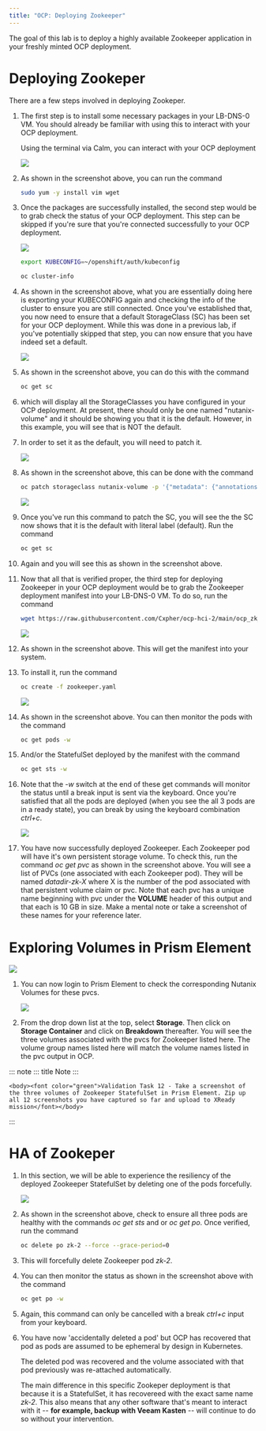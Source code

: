 ```yaml
---
title: "OCP: Deploying Zookeeper"
---
```


The goal of this lab is to deploy a highly available Zookeeper
application in your freshly minted OCP deployment.

# Deploying Zookeper

There are a few steps involved in deploying Zookeper.

1.  The first step is to install some necessary packages in your
    LB-DNS-0 VM. You should already be familiar with using this to
    interact with your OCP deployment.

    Using the terminal via Calm, you can interact with your OCP
    deployment

    ![](images/ocp_install_packages.png)

2.  As shown in the screenshot above, you can run the command

    ``` bash
    sudo yum -y install vim wget
    ```

3.  Once the packages are successfully installed, the second step would
    be to grab check the status of your OCP deployment. This step can be
    skipped if you\'re sure that you\'re connected successfully to your
    OCP deployment.

    ![](images/ocp_set_kubeconfig.png)

    ``` bash
    export KUBECONFIG=~/openshift/auth/kubeconfig
    ```

    ``` bash
    oc cluster-info
    ```

4.  As shown in the screenshot above, what you are essentially doing
    here is exporting your KUBECONFIG again and checking the info of the
    cluster to ensure you are still connected. Once you\'ve established
    that, you now need to ensure that a default StorageClass (SC) has
    been set for your OCP deployment. While this was done in a previous
    lab, if you\'ve potentially skipped that step, you can now ensure
    that you have indeed set a default.

    ![](images/ocp_get_sc.png)

5.  As shown in the screenshot above, you can do this with the command

    ``` bash
    oc get sc 
    ```

6.  which will display all the StorageClasses you have configured in
    your OCP deployment. At present, there should only be one named
    \"nutanix-volume\" and it should be showing you that it is the
    default. However, in this example, you will see that is NOT the
    default.

7.  In order to set it as the default, you will need to patch it.

    ![](images/ocp_patch_sc.png)

8.  As shown in the screenshot above, this can be done with the command

    ``` bash
    oc patch storageclass nutanix-volume -p '{"metadata": {"annotations":{"storageclass.kubernetes.io/is-default-class":"true"}}}'
    ```

    ![](images/ocp_get_sc_default.png)

9.  Once you\'ve run this command to patch the SC, you will see the the
    SC now shows that it is the default with literal label (default).
    Run the command

    ``` bash
    oc get sc 
    ```

10. Again and you will see this as shown in the screenshot above.

11. Now that all that is verified proper, the third step for deploying
    Zookeeper in your OCP deployment would be to grab the Zookeeper
    deployment manifest into your LB-DNS-0 VM. To do so, run the command

    ``` bash
    wget https://raw.githubusercontent.com/Cxpher/ocp-hci-2/main/ocp_zk_deploy/zookeeper.yaml 
    ```

    ![](images/ocp_wget_zookeeper.png)

12. As shown in the screenshot above. This will get the manifest into
    your system.

13. To install it, run the command

    ``` bash
    oc create -f zookeeper.yaml 
    ```

    ![](images/ocp_install_zookeeper_monitor.png)

14. As shown in the screenshot above. You can then monitor the pods with
    the command

    ``` bash
    oc get pods -w 
    ```

15. And/or the StatefulSet deployed by the manifest with the command

    ``` bash
    oc get sts -w 
    ```

16. Note that the *-w* switch at the end of these get commands will
    monitor the status until a break input is sent via the keyboard.
    Once you\'re satisfied that all the pods are deployed (when you see
    the all 3 pods are in a ready state), you can break by using the
    keyboard combination *ctrl+c*.

    ![](images/ocp_get_pvc.png)

17. You have now successfully deployed Zookeeper. Each Zookeeper pod
    will have it\'s own persistent storage volume. To check this, run
    the command *oc get pvc* as shown in the screenshot above. You will
    see a list of PVCs (one associated with each Zookeeper pod). They
    will be named *datadir-zk-X* where X is the number of the pod
    associated with that persistent volume claim or pvc. Note that each
    pvc has a unique name beginning with pvc under the **VOLUME** header
    of this output and that each is 10 GB in size. Make a mental note or
    take a screenshot of these names for your reference later.

# Exploring Volumes in Prism Element

![](images/ocp_login_pe.png)

1.  You can now login to Prism Element to check the corresponding
    Nutanix Volumes for these pvcs.

    ![](images/ocp_pe_get_vg.png)

2.  From the drop down list at the top, select **Storage**. Then click
    on **Storage Container** and click on **Breakdown** thereafter. You
    will see the three volumes associated with the pvcs for Zookeeper
    listed here. The volume group names listed here will match the
    volume names listed in the pvc output in OCP.

::: note
::: title
Note
:::

```{=html}
<body><font color="green">Validation Task 12 - Take a screenshot of the three volumes of Zookeeper StatefulSet in Prism Element. Zip up all 12 screenshots you have captured so far and upload to XReady mission</font></body>
```
:::

# HA of Zookeper

1.  In this section, we will be able to experience the resiliency of the
    deployed Zookeeper StatefulSet by deleting one of the pods
    forcefully.

    ![](images/ocp_delete_pod.png)

2.  As shown in the screenshot above, check to ensure all three pods are
    healthy with the commands *oc get sts* and or *oc get po*. Once
    verified, run the command

    ``` bash
    oc delete po zk-2 --force --grace-period=0
    ```

3.  This will forcefully delete Zookeeper pod *zk-2*.

4.  You can then monitor the status as shown in the screenshot above
    with the command

    ``` bash
    oc get po -w 
    ```

5.  Again, this command can only be cancelled with a break *ctrl+c*
    input from your keyboard.

6.  You have now \'accidentally deleted a pod\' but OCP has recovered
    that pod as pods are assumed to be ephemeral by design in
    Kubernetes.

    The deleted pod was recovered and the volume associated with that
    pod previously was re-attached automatically.

    The main difference in this specific Zookeper deployment is that
    because it is a StatefulSet, it has recovereed with the exact same
    name *zk-2*. This also means that any other software that\'s meant
    to interact with it \-- **for example, backup with Veeam Kasten**
    \-- will continue to do so without your intervention.

